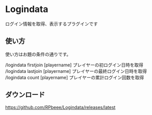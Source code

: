# Logindata
ログイン情報を取得、表示するプラグインです

## 使い方
使い方はお題の条件の通りです。

/logindata firstjoin [playername]   プレイヤーの初ログイン日時を取得  
/logindata lastjoin [playername]    プレイヤーの最終ログイン日時を取得  
/logindata count [playername]       プレイヤーの累計ログイン回数を取得  

## ダウンロード
https://github.com/RPbeee/Logindata/releases/latest
